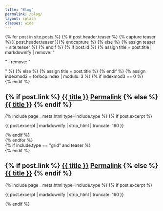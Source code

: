 ```yaml
---
title: "Blog"
permalink: /blog/
layout: splash
classes: wide
---
```


<div class="container">
  {% for post in site.posts %}  
    {% if post.header.teaser %}
      {% capture teaser %}{{ post.header.teaser }}{% endcapture %}
    {% else %}
      {% assign teaser = site.teaser %}
    {% endif %}    
    {% if post.id %}
      {% assign title = post.title | markdownify | remove: "<p>" | remove: "</p>" %}
    {% else %}
      {% assign title = post.title %}
    {% endif %}
    {% assign indexmod3 = forloop.index | modulo: 3 %}
    {% if indexmod3 == 0 %}<div style="clear: both;"></div>{% endif %}    
    <div class="col-sm-4">
      <article class="archive__item" itemscope itemtype="https://schema.org/CreativeWork"{% if post.locale %} lang="{{ post.locale }}"{% endif %}>
        <div class="archive__item-teaser">
          <img src="{{ teaser | relative_url }}" alt="">
        </div>
        <h2 class="archive__item-title no_toc" itemprop="headline">
          {% if post.link %}
            <a href="{{ post.link }}">{{ title }}</a> <a href="{{ post.url | relative_url }}" rel="permalink"><i class="fas fa-link" aria-hidden="true" title="permalink"></i><span class="sr-only">Permalink</span></a>
          {% else %}
            <a href="{{ post.url | relative_url }}" rel="permalink">{{ title }}</a>
          {% endif %}
        </h2>
        {% include page__meta.html type=include.type %}
        {% if post.excerpt %}<p class="archive__item-excerpt" itemprop="description">{{ post.excerpt | markdownify | strip_html | truncate: 160 }}</p>{% endif %}
      </article>      
  </div>
  {% endfor %}
</div>


<div class="{{ include.type | default: 'list' }}__item">
  <article class="archive__item" itemscope itemtype="https://schema.org/CreativeWork"{% if post.locale %} lang="{{ post.locale }}"{% endif %}>
    {% if include.type == "grid" and teaser %}
      <div class="archive__item-teaser">
        <img src="{{ teaser | relative_url }}" alt="">
      </div>
    {% endif %}
    <h2 class="archive__item-title no_toc" itemprop="headline">
      {% if post.link %}
        <a href="{{ post.link }}">{{ title }}</a> <a href="{{ post.url | relative_url }}" rel="permalink"><i class="fas fa-link" aria-hidden="true" title="permalink"></i><span class="sr-only">Permalink</span></a>
      {% else %}
        <a href="{{ post.url | relative_url }}" rel="permalink">{{ title }}</a>
      {% endif %}
    </h2>
    {% include page__meta.html type=include.type %}
    {% if post.excerpt %}<p class="archive__item-excerpt" itemprop="description">{{ post.excerpt | markdownify | strip_html | truncate: 160 }}</p>{% endif %}
  </article>
</div>
